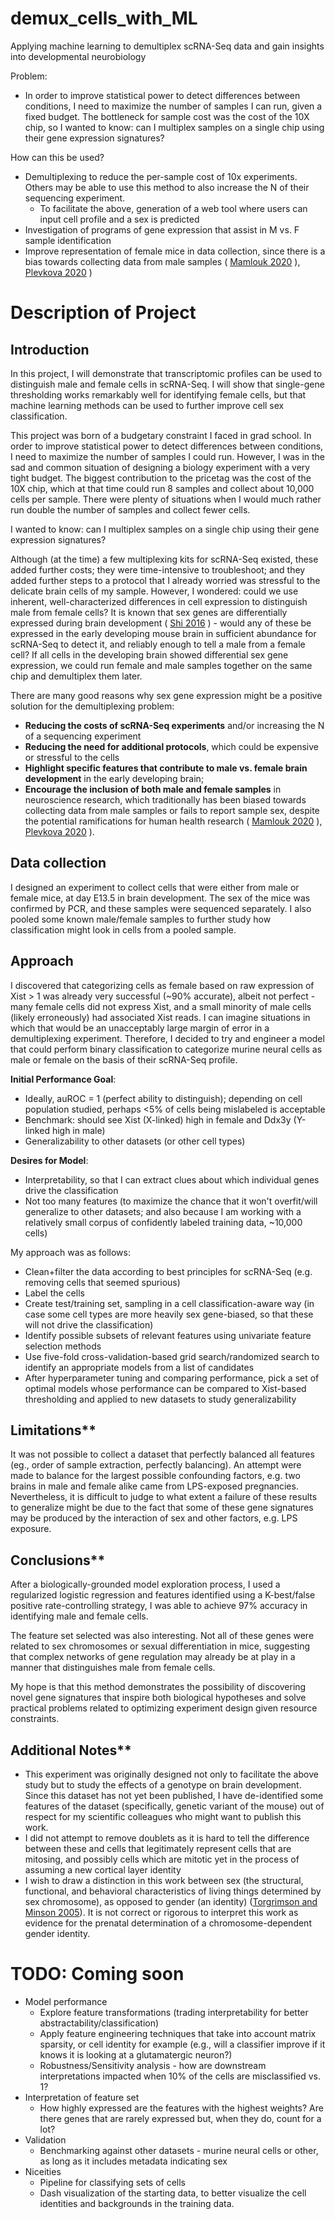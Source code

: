 # demux_cells_with_ML
Applying machine learning to demultiplex scRNA-Seq data and gain insights into developmental neurobiology

Problem:
- In order to improve statistical power to detect differences between conditions, I need to maximize the number of samples I can run, given a fixed budget. The bottleneck for sample cost was the cost of the 10X chip, so I wanted to know: can I multiplex samples on a single chip using their gene expression signatures?


How can this be used?
- Demultiplexing to reduce the per-sample cost of 10x experiments. Others may be able to use this method to also increase the N of their sequencing experiment.
    - To facilitate the above, generation of a web tool where users can input cell profile and a sex is predicted
- Investigation of programs of gene expression that assist in M vs. F sample identification
- Improve representation of female mice in data collection, since there is a bias towards collecting data from male samples ( [Mamlouk 2020](https://www.sciencedirect.com/science/article/pii/S0091302220300261?casa_token=J99EnQaWI4EAAAAA:1guIwA5Xa77U4x1vCOiRe7FB3g-9impuCdwXoWkekqcmvbKXTv3dLQz3RKjK3_i8mfcalNEr_Q) ), [Plevkova 2020](https://www.ncbi.nlm.nih.gov/pmc/articles/PMC8603716/) )



# # 

# Description of Project

## Introduction
In this project, I will demonstrate that transcriptomic profiles can be used to distinguish male and female cells in scRNA-Seq. I will show that single-gene thresholding works remarkably well for identifying female cells, but that machine learning methods can be used to further improve cell sex classification.

This project was born of a budgetary constraint I faced in grad school. In order to improve statistical power to detect differences between conditions, I need to maximize the number of samples I could run. However, I was in the sad and common situation of designing a biology experiment with a very tight budget. The biggest contribution to the pricetag was the cost of the 10X chip, which at that time could run 8 samples and collect about 10,000 cells per sample. There were plenty of situations when I would much rather run double the number of samples and collect fewer cells.

I wanted to know: can I multiplex samples on a single chip using their gene expression signatures?

Although (at the time) a few multiplexing kits for scRNA-Seq existed, these added further costs; they were time-intensive to troubleshoot; and they added further steps to a protocol that I already worried was stressful to the delicate brain cells of my sample. However, I wondered: could we use inherent, well-characterized differences in cell expression to distinguish male from female cells? It is known that sex genes are differentially expressed during brain development ( [Shi 2016](https://www.nature.com/articles/srep21181) ) - would any of these be expressed in the early developing mouse brain in sufficient abundance for scRNA-Seq to detect it, and reliably enough to tell a male from a female cell? If all cells in the developing brain showed differential sex gene expression, we could run female and male samples together on the same chip and demultiplex them later.

There are many good reasons why sex gene expression might be a positive solution for the demultiplexing problem:
- **Reducing the costs of scRNA-Seq experiments** and/or increasing the N of a sequencing experiment
- **Reducing the need for additional protocols**, which could be expensive or stressful to the cells
- **Highlight specific features that contribute to male vs. female brain development** in the early developing brain;
- **Encourage the inclusion of both male and female samples** in neuroscience research, which traditionally has been biased towards collecting data from male samples or fails to report sample sex, despite the potential ramifications for human health research ( [Mamlouk 2020](https://www.sciencedirect.com/science/article/pii/S0091302220300261?casa_token=J99EnQaWI4EAAAAA:1guIwA5Xa77U4x1vCOiRe7FB3g-9impuCdwXoWkekqcmvbKXTv3dLQz3RKjK3_i8mfcalNEr_Q) ), [Plevkova 2020](https://www.ncbi.nlm.nih.gov/pmc/articles/PMC8603716/) ).

## Data collection
I designed an experiment to collect cells that were either from male or female mice, at day E13.5 in brain development. The sex of the mice was confirmed by PCR, and these samples were sequenced separately. I also pooled some known male/female samples to further study how classification might look in cells from a pooled sample.

## Approach

I discovered that categorizing cells as female based on raw expression of Xist > 1 was already very successful (~90% accurate), albeit not perfect - many female cells did not express Xist, and a small minority of male cells (likely erroneously) had associated Xist reads. I can imagine situations in which that would be an unacceptably large margin of error in a demultiplexing experiment. Therefore, I decided to try and engineer a model that could perform binary classification to categorize murine neural cells as male or female on the basis of their scRNA-Seq profile.

**Initial Performance Goal**:
- Ideally, auROC = 1 (perfect ability to distinguish); depending on cell population studied, perhaps <5% of cells being mislabeled is acceptable
- Benchmark: should see Xist (X-linked) high in female and Ddx3y (Y-linked high in male)
- Generalizability to other datasets (or other cell types)

**Desires for Model**:
- Interpretability, so that I can extract clues about which individual genes drive the classification
- Not too many features (to maximize the chance that it won't overfit/will generalize to other datasets; and also because I am working with a relatively small corpus of confidently labeled training data, ~10,000 cells)

My approach was as follows:
- Clean+filter the data according to best principles for scRNA-Seq (e.g. removing cells that seemed spurious)
- Label the cells
- Create test/training set, sampling in a cell classification-aware way (in case some cell types are more heavily sex gene-biased, so that these will not drive the classification)
- Identify possible subsets of relevant features using univariate feature selection methods
- Use five-fold cross-validation-based grid search/randomized search to identify an appropriate models from a list of candidates
- After hyperparameter tuning and comparing performance, pick a set of optimal models whose performance can be compared to Xist-based thresholding and applied to new datasets to study generalizability

## Limitations**
It was not possible to collect a dataset that perfectly balanced all features (eg., order of sample extraction, perfectly balancing). An attempt were made to balance for the largest possible confounding factors, e.g. two brains in male and female alike came from LPS-exposed pregnancies. Nevertheless, it is difficult to judge to what extent a failure of these results to generalize might be due to the fact that some of these gene signatures may be produced by the interaction of sex and other factors, e.g. LPS exposure.

## Conclusions**
After a biologically-grounded model exploration process, I used a regularized logistic regression and features identified using a K-best/false positive rate-controlling strategy, I was able to achieve 97% accuracy in identifying male and female cells. 

The feature set selected was also interesting. Not all of these genes were related to sex chromosomes or sexual differentiation in mice, suggesting that complex networks of gene regulation may already be at play in a manner that distinguishes male from female cells.

My hope is that this method demonstrates the possibility of discovering novel gene signatures that inspire both biological hypotheses and solve practical problems related to optimizing experiment design given resource constraints.

## Additional Notes**
- This experiment was originally designed not only to facilitate the above study but to study the effects of a genotype on brain development. Since this dataset has not yet been published, I have de-identified some features of the dataset (specifically, genetic variant of the mouse) out of respect for my scientific colleagues who might want to publish this work.
- I did not attempt to remove doublets as it is hard to tell the difference between these and cells that legitimately represent cells that are mitosing, and possibly cells which are mitotic yet in the process of assuming a new cortical layer identity
- I wish to draw a distinction in this work between sex (the structural, functional, and behavioral characteristics of living things determined by sex chromosome), as opposed to gender (an identity) ([Torgrimson and Minson 2005](https://journals.physiology.org/doi/full/10.1152/japplphysiol.00376.2005)). It is not correct or rigorous to interpret this work as evidence for the prenatal determination of a chromosome-dependent gender identity.

# TODO: Coming soon
- Model performance
    - Explore feature transformations (trading interpretability for better abstractability/classification)
    - Apply feature engineering techniques that take into account matrix sparsity, or cell identity for example (e.g., will a classifier improve if it knows it is looking at a glutamatergic neuron?)
    - Robustness/Sensitivity analysis - how are downstream interpretations impacted when 10% of the cells are misclassified vs. 1?
- Interpretation of feature set
    - How highly expressed are the features with the highest weights? Are there genes that are rarely expressed but, when they do, count for a lot?
- Validation
    - Benchmarking against other datasets - murine neural cells or other, as long as it includes metadata indicating sex
- Niceities
    - Pipeline for classifying sets of cells
    - Dash visualization of the starting data, to better visualize the cell identities and backgrounds in the training data.
